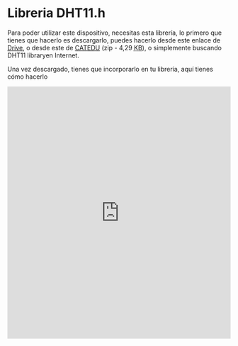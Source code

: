 
# Libreria DHT11.h

Para poder utilizar este dispositivo, necesitas esta librería, lo primero que tienes que hacerlo es descargarlo, puedes hacerlo desde este enlace de [Drive](https://drive.google.com/file/d/0B2B9eCp8wRQhdTQwY196cHFfckk/view?usp=sharing), o desde este de [CATEDU](http://aularagon.catedu.es/materialesaularagon2013/Arduino-codigo/6_Control_robotica/DHT11.zip) (zip - 4,29 <abbr title="KiloBytes" lang="en">KB</abbr>), o simplemente buscando DHT11 libraryen Internet.

Una vez descargado, tienes que incorporarlo en tu librería, aquí tienes cómo hacerlo

<iframe width="100%" height="569" src="https://docs.google.com/presentation/d/e/2PACX-1vSTHyelOzP8IRe6NORUJzw0IgxPzlyGoeiDS4eRxOeprKd1BClBy7LzF36hPPc-MESzZdEGj37_DBUx/embed?start=false&amp;loop=false&amp;delayms=3000" frameborder="0" allowfullscreen="allowfullscreen" mozallowfullscreen="mozallowfullscreen" webkitallowfullscreen="webkitallowfullscreen"></iframe>

